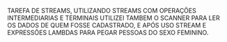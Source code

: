 TAREFA DE STREAMS, UTILIZANDO STREAMS COM OPERAÇÕES INTERMEDIARIAS E TERMINAIS
UTILIZEI TAMBEM O SCANNER PARA LER OS DADOS DE QUEM FOSSE CADASTRADO, E APÓS USO STREAM E EXPRESSÕES LAMBDAS
PARA PEGAR PESSOAS DO SEXO FEMININO.
